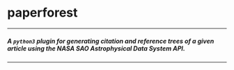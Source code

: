 # paperforest
---
##### A ```python3``` plugin for generating citation and reference trees of a given article using the NASA SAO Astrophysical Data System API.
---



